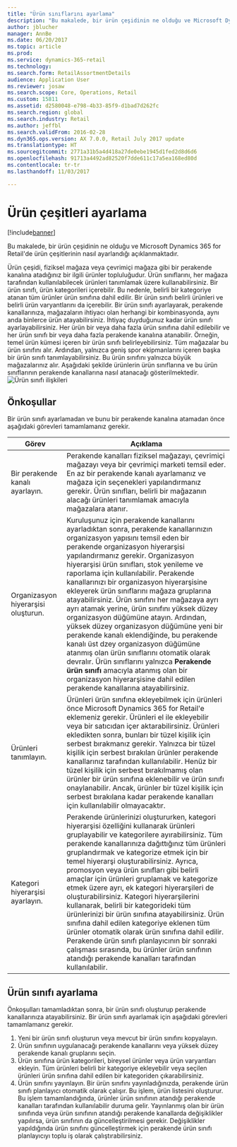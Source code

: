 ```yaml
---
title: "Ürün sınıflarını ayarlama"
description: "Bu makalede, bir ürün çeşidinin ne olduğu ve Microsoft Dynamics 365 for Retail'de ürün çeşitlerinin nasıl ayarlandığı açıklanmaktadır."
author: jblucher
manager: AnnBe
ms.date: 06/20/2017
ms.topic: article
ms.prod: 
ms.service: dynamics-365-retail
ms.technology: 
ms.search.form: RetailAssortmentDetails
audience: Application User
ms.reviewer: josaw
ms.search.scope: Core, Operations, Retail
ms.custom: 15811
ms.assetid: d2580048-e798-4b33-85f9-d1bad7d262fc
ms.search.region: global
ms.search.industry: Retail
ms.author: jeffbl
ms.search.validFrom: 2016-02-28
ms.dyn365.ops.version: AX 7.0.0, Retail July 2017 update
ms.translationtype: HT
ms.sourcegitcommit: 2771a31b5a4d418a27de0ebe1945d1fed2d8d6d6
ms.openlocfilehash: 91713a4492ad82520f7dde611c17a5ea168ed80d
ms.contentlocale: tr-tr
ms.lasthandoff: 11/03/2017

---
```


# <a name="set-up-assortments"></a>Ürün çeşitleri ayarlama

[!include[banner](includes/banner.md)]


Bu makalede, bir ürün çeşidinin ne olduğu ve Microsoft Dynamics 365 for Retail'de ürün çeşitlerinin nasıl ayarlandığı açıklanmaktadır.

Ürün çeşidi, fiziksel mağaza veya çevrimiçi mağaza gibi bir perakende kanalına atadığınız bir ilgili ürünler topluluğudur. Ürün sınıflarını, her mağaza tarafından kullanılabilecek ürünleri tanımlamak üzere kullanabilirsiniz. Bir ürün sınıfı, ürün kategorileri içerebilir. Bu nedenle, belirli bir kategoriye atanan tüm ürünler ürün sınıfına dahil edilir. Bir ürün sınıfı belirli ürünleri ve belirli ürün varyantlarını da içerebilir. Bir ürün sınıfı ayarlayarak, perakende kanallarınıza, mağazaların ihtiyacı olan herhangi bir kombinasyonda, aynı anda binlerce ürün atayabilirsiniz. İhtiyaç duyduğunuz kadar ürün sınıfı ayarlayabilirsiniz. Her ürün bir veya daha fazla ürün sınıfına dahil edilebilir ve her ürün sınıfı bir veya daha fazla perakende kanalına atanabilir. Örneğin, temel ürün kümesi içeren bir ürün sınıfı belirleyebilirsiniz. Tüm mağazalar bu ürün sınıfını alır. Ardından, yalnızca geniş spor ekipmanlarını içeren başka bir ürün sınıfı tanımlayabilirsiniz. Bu ürün sınıfını yalnızca büyük mağazalarınız alır. Aşağıdaki şekilde ürünlerin ürün sınıflarına ve bu ürün sınıflarının perakende kanallarına nasıl atanacağı gösterilmektedir. ![Ürün sınıfı ilişkileri](./media/assortments_relationship.gif)

## <a name="prerequisites"></a>Önkoşullar
Bir ürün sınıfı ayarlamadan ve bunu bir perakende kanalına atamadan önce aşağıdaki görevleri tamamlamanız gerekir.

| Görev                              | Açıklama                                                                                                                                                                                                                                                                                                                                                                                                                                                                                                                                                                                                                                                                                                                                                                                                                                                                        |
|-----------------------------------|------------------------------------------------------------------------------------------------------------------------------------------------------------------------------------------------------------------------------------------------------------------------------------------------------------------------------------------------------------------------------------------------------------------------------------------------------------------------------------------------------------------------------------------------------------------------------------------------------------------------------------------------------------------------------------------------------------------------------------------------------------------------------------------------------------------------------------------------------------------------------------|
| Bir perakende kanalı ayarlayın.          | Perakende kanalları fiziksel mağazayı, çevrimiçi mağazayı veya bir çevrimiçi marketi temsil eder. En az bir perakende kanalı ayarlamanız ve mağaza için seçenekleri yapılandırmanız gerekir. Ürün sınıfları, belirli bir mağazanın alacağı ürünleri tanımlamak amacıyla mağazalara atanır.                                                                                                                                                                                                                                                                                                                                                                                                                                                                                                                                                                                                   |
| Organizasyon hiyerarşisi oluşturun. | Kuruluşunuz için perakende kanallarını ayarladıktan sonra, perakende kanallarınızın organizasyon yapısını temsil eden bir perakende organizasyon hiyerarşisi yapılandırmanız gerekir. Organizasyon hiyerarşisi ürün sınıfları, stok yenileme ve raporlama için kullanılabilir. Perakende kanallarınızı bir organizasyon hiyerarşisine ekleyerek ürün sınıflarını mağaza gruplarına atayabilirsiniz. Ürün sınıfını her mağazaya ayrı ayrı atamak yerine, ürün sınıfını yüksek düzey organizasyon düğümüne atayın. Ardından, yüksek düzey organizasyon düğümüne yeni bir perakende kanalı eklendiğinde, bu perakende kanalı üst dzey organizasyon düğümüne atanmış olan ürün sınıflarını otomatik olarak devralır. Ürün sınıflarını yalnızca **Perakende ürün sınıfı** amacıyla atanmış olan bir organizasyon hiyerarşisine dahil edilen perakende kanallarına atayabilirsiniz. |
| Ürünleri tanımlayın.                  | Ürünleri ürün sınıfına ekleyebilmek için ürünleri önce Microsoft Dynamics 365 for Retail'e eklemeniz gerekir. Ürünleri el ile ekleyebilir veya bir satıcıdan içer aktarabilirsiniz. Ürünleri ekledikten sonra, bunları bir tüzel kişilik için serbest bırakmanız gerekir. Yalnızca bir tüzel kişilik için serbest bırakılan ürünler perakende kanallarınız tarafından kullanılabilir. Henüz bir tüzel kişilik için serbest bırakılmamış olan ürünler bir ürün sınıfına eklenebilir ve ürün sınıfı onaylanabilir. Ancak, ürünler bir tüzel kişilik için serbest bırakılana kadar perakende kanalları için kullanılabilir olmayacaktır.                                                                                                                                                                                                                                                                                     |
| Kategori hiyerarşisi ayarlayın.      | Perakende ürünlerinizi oluştururken, kategori hiyerarşisi özelliğini kullanarak ürünleri gruplayabilir ve kategorilere ayırabilirsiniz. Tüm perakende kanallarınıza dağıttığınız tüm ürünleri gruplandırmak ve kategorize etmek için bir temel hiyerarşi oluşturabilirsiniz. Ayrıca, promosyon veya ürün sınıfları gibi belirli amaçlar için ürünleri gruplamak ve kategorize etmek üzere ayrı, ek kategori hiyerarşileri de oluşturabilirsiniz. Kategori hiyerarşilerini kullanarak, belirli bir kategorideki tüm ürünlerinizi bir ürün sınıfına atayabilirsiniz. Ürün sınıfına dahil edilen kategoriye eklenen tüm ürünler otomatik olarak ürün sınıfına dahil edilir. Perakende ürün sınıfı planlayıcının bir sonraki çalışması sırasında, bu ürünler ürün sınıfının atandığı perakende kanalları tarafından kullanılabilir.                                            |

## <a name="setting-up-an-assortment"></a>Ürün sınıfı ayarlama
Önkoşulları tamamladıktan sonra, bir ürün sınıfı oluşturup perakende kanallarınıza atayabilirsiniz. Bir ürün sınıfı ayarlamak için aşağıdaki görevleri tamamlamanız gerekir.

1.  Yeni bir ürün sınıfı oluşturun veya mevcut bir ürün sınıfını kopyalayın.
2.  Ürün sınıfının uygulanacağı perakende kanallarını veya yüksek düzey perakende kanalı gruplarını seçin.
3.  Ürün sınıfına ürün kategorileri, bireysel ürünler veya ürün varyantları ekleyin. Tüm ürünleri belirli bir kategoriye ekleyebilir veya seçilen ürünleri ürün sınıfına dahil edilen bir kategoriden çıkarabilirsiniz.
4.  Ürün sınıfını yayınlayın. Bir ürün sınıfını yayınladığınızda, perakende ürün sınıfı planlayıcı otomatik olarak çalışır. Bu işlem, ürün listesini oluşturur. Bu işlem tamamlandığında, ürünler ürün sınıfının atandığı perakende kanalları tarafından kullanılabilir duruma gelir. Yayınlanmış olan bir ürün sınıfında veya ürün sınıfının atandığı perakende kanallarda değişiklikler yapılırsa, ürün sınıfının da güncelleştirilmesi gerekir. Değişiklikler yapıldığında ürün sınıfını güncelleştirmek için perakende ürün sınıfı planlayıcıyı toplu iş olarak çalıştırabilirsiniz.





